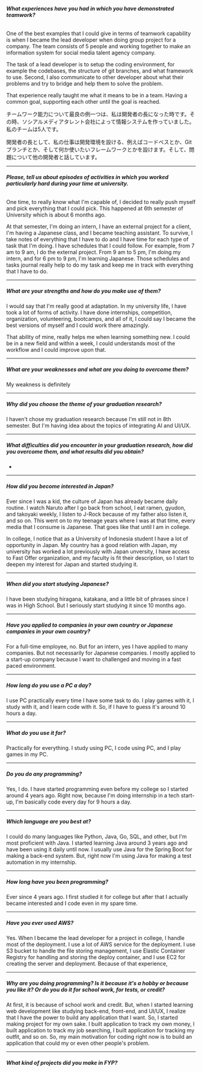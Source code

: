 ######  **What experiences have you had in which you have demonstrated teamwork?**
 One of the best examples that I could give in terms of teamwork capability is when I became the lead developer when doing group project for a company. The team consists of 5 people and working together to make an information system for social media talent agency company. 

The task of a lead developer is to setup the coding environment, for example the codebases, the structure of git branches, and what framework to use. Second, I also communicate to other developer about what their problems and try to bridge and help them to solve the problem.

That experience really taught me what it means to be in a team. Having a common goal, supporting each other until the goal is reached.

チームワーク能力について最良の例一つは、私は開発者の長になった時です。その時、ソシアルメディアタレント会社によって情報システムを作っていました。私のチームは5人です。

開発者の長として、私の仕事は開発環境を設ける、例えばコードベスとか、Gitブランチとか、そして何か使いたいフレームワークとかを設けます。そして、問題について他の開発者と話しています。

---
###### **Please, tell us about episodes of activities in which you worked particularly hard during your time at university.**
One time, to really know what I'm capable of, I decided to really push myself and pick everything that I could pick. This happened at 6th semester of University which is about 6 months ago.

At that semester, I'm doing an intern, I have an external project for a client, I'm having a Japanese class, and I became teaching assistant. To survive, I take notes of everything that I have to do and I have time for each type of task that I'm doing. I have schedules that I could follow. For example, from 7 am to 9 am, I do the external project. From 9 am to 5 pm, I'm doing my intern, and for 6 pm to 9 pm, I'm learning Japanese. Those schedules and tasks journal really help to do my task and keep me in track with everything that I have to do.

---
##### **What are your strengths and how do you make use of them?**
I would say that I'm really good at adaptation. In my university life, I have took a lot of forms of activity. I have done internships, competition, organization, volunteering, bootcamps, and all of it, I could say I became the best versions of myself and I could work there amazingly.

That ability of mine, really helps me when learning something new. I could be in a new field and within a week, I could understands most of the workflow and I could improve upon that. 

---
##### **What are your weaknesses and what are you doing to overcome them?**
My weakness is definitely 

---
##### **Why did you choose the theme of your graduation research?**
I haven't chose my graduation research because I'm still not in 8th semester. But I'm having idea about the topics of integrating AI and UI/UX.

---
##### **What difficulties did you encounter in your graduation research, how did you overcome them, and what results did you obtain?**
-

---
##### **How did you become interested in Japan?**
Ever since I was a kid, the culture of Japan has already became daily routine. I watch Naruto after I go back from school, I eat ramen, gyudon, and takoyaki weekly, I listen to J-Rock because of my father also listen it, and so on. This went on to my teenage years where I was at that time, every media that I consume is Japanese. That goes like that until I am in college.

In college, I notice that as a University of Indonesia student I have a lot of opportunity in Japan. My country has a good relation with Japan, my university has worked a lot previously with Japan unversity, I have access to Fast Offer organization, and my faculty is fit their description, so I start to deepen my interest for Japan and started studying it.

---
##### **When did you start studying Japanese?**
I have been studying hiragana, katakana, and a little bit of phrases since I was in High School. But I seriously start studying it since 10 months ago.

---
##### **Have you applied to companies in your own country or Japanese companies in your own country?**
For a full-time employee, no. But for an intern, yes I have applied to many companies. But not necessarily for Japanese companies. I mostly applied to a start-up company because I want to challenged and moving in a fast paced environment.

---
##### **How long do you use a PC a day?**
I use PC practically every time I have some task to do. I play games with it, I study with it, and I learn code with it. So, if I have to guess it's around 10 hours a day.

---
##### **What do you use it for?**
Practically for everything. I study using PC, I code using PC, and I play games in my PC. 

---
##### **Do you do any programming?**
Yes, I do. I have started programming even before my college so I started around 4 years ago. Right now, because I'm doing internship in a tech start-up, I'm basically code every day for 9 hours a day. 

---
##### **Which language are you best at?**
I could do many languages like Python, Java, Go, SQL, and other, but I'm most proficient with Java. I started learning Java around 3 years ago and have been using it daily until now. I usually use Java for the Spring Boot for making a back-end system. But, right now I'm using Java for making a test automation in my internship. 

---
##### **How long have you been programming?**
Ever since 4 years ago. I first studied it for college but after that I actually became interested and I code even in my spare time.

---
##### **Have you ever used AWS?**
Yes. When I became the lead developer for a project in college, I handle most of the deployment. I use a lot of AWS service for the deployment. I use S3 bucket to handle the file storing management, I use Elastic Container Registry for handling and storing the deploy container, and I use EC2 for creating the server and deployment. Because of that experience, 

---
##### **Why are you doing programming? Is it because it's a hobby or because you like it? Or do you do it for school work, for tests, or credit?**
At first, it is because of school work and credit. But, when I started learning web development like studying back-end, front-end, and UI/UX, I realize that I have the power to build any application that I want. So, I started making project for my own sake. I built application to track my own money, I built application to track my job searching, I built application for tracking my outfit, and so on. So, my main motivation for coding right now is to build an application that could my or even other people's problem.

---
##### **What kind of projects did you make in FYP?**

